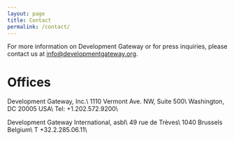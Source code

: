 ```yaml
---
layout: page
title: Contact
permalink: /contact/
---
```


For more information on Development Gateway or for press inquiries, please contact us at info@developmentgateway.org.

# Offices

Development Gateway, Inc.\\
1110 Vermont Ave. NW, Suite 500\\
Washington, DC  20005  USA\\
Tel: +1.202.572.9200\\

Development Gateway International, asbl\\
49 rue de Trèves\\
1040 Brussels    Belgium\\
T +32.2.285.06.11\\
